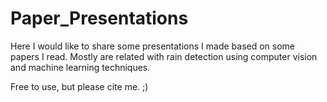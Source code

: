 # Paper_Presentations
Here I would like to share some presentations I made based on some papers I read. Mostly are related with rain detection using computer vision and machine learning techniques.

Free to use, but please cite me. ;)
